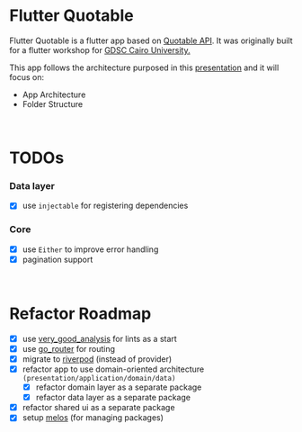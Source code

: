 # Flutter Quotable

Flutter Quotable is a flutter app based on [Quotable API](https://github.com/lukePeavey/quotable). It was originally built for a flutter workshop for [GDSC Cairo University.](https://www.facebook.com/DSCCUFE2021/)

This app follows the architecture purposed in this [presentation](https://drive.google.com/file/d/1odHgt_8XNGfnPeHkcrGeMNfkk1iuPV44/view) and it will focus on:

- App Architecture
- Folder Structure

<br>

# TODOs

### Data layer

- [x] use `injectable` for registering dependencies

### Core

- [x] use `Either` to improve error handling
- [x] pagination support

<br>

# Refactor Roadmap

- [x] use [very_good_analysis](https://pub.dev/packages/very_good_analysis) for lints as a start
- [x] use [go_router](https://pub.dev/packages/go_router) for routing
- [x] migrate to [riverpod](https://riverpod.dev/) (instead of provider)
- [x] refactor app to use domain-oriented architecture `(presentation/application/domain/data)`
  - [x] refactor domain layer as a separate package
  - [x] refactor data layer as a separate package
- [x] refactor shared ui as a separate package
- [x] setup [melos](https://melos.invertase.dev/) (for managing packages)
